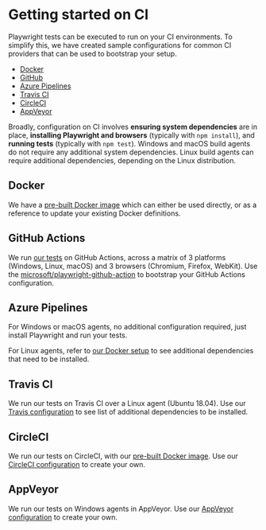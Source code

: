# Getting started on CI

Playwright tests can be executed to run on your CI environments. To simplify this, we have created sample configurations for common CI providers that can be used to bootstrap your setup.

- [Docker](#docker)
- [GitHub](#github-actions)
- [Azure Pipelines](#azure-pipelines)
- [Travis CI](#travis-ci)
- [CircleCI](#circleci)
- [AppVeyor](#appveyor)

Broadly, configuration on CI involves **ensuring system dependencies** are in place, **installing Playwright and browsers** (typically with `npm install`), and **running tests** (typically with `npm test`). Windows and macOS build agents do not require any additional system dependencies. Linux build agents can require additional dependencies, depending on the Linux distribution.

## Docker

We have a [pre-built Docker image](docker/README.md) which can either be used directly, or as a reference to update your existing Docker definitions.

## GitHub Actions

We run [our tests](/.github/workflows/tests.yml) on GitHub Actions, across a matrix of 3 platforms (Windows, Linux, macOS) and 3 browsers (Chromium, Firefox, WebKit). Use the [microsoft/playwright-github-action](https://github.com/microsoft/playwright-github-action) to bootstrap your GitHub Actions configuration.

## Azure Pipelines

For Windows or macOS agents, no additional configuration required, just install Playwright and run your tests.

For Linux agents, refer to [our Docker setup](docker/README.md) to see additional dependencies that need to be installed.

## Travis CI

We run our tests on Travis CI over a Linux agent (Ubuntu 18.04). Use our [Travis configuration](/.travis.yml) to see list of additional dependencies to be installed.

## CircleCI

We run our tests on CircleCI, with our [pre-built Docker image](docker/README.md). Use our [CircleCI configuration](/.circleci/config.yml) to create your own.

## AppVeyor

We run our tests on Windows agents in AppVeyor. Use our [AppVeyor configuration](/.appveyor.yml) to create your own.
